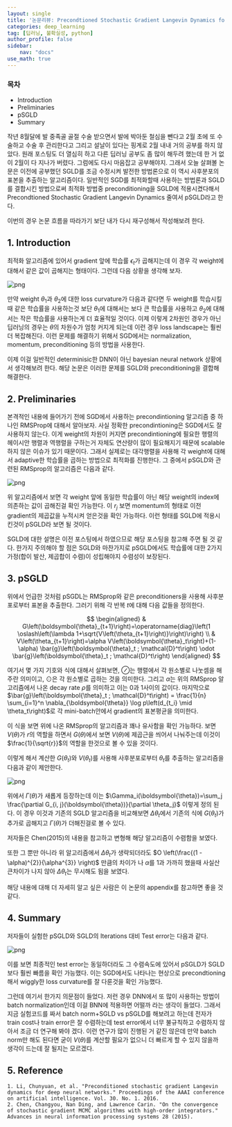 ```yaml
---
layout: single
title: '논문리뷰: Precondtioned Stochastic Gradient Langevin Dynamics for Deep Neural Networks?'
categories: deep_learning
tag: [딥러닝, 불확실성, python]
author_profile: false
sidebar:
    nav: "docs"
use_math: true
---
```



### 목차

- Introduction
- Preliminaries
- pSGLD
- Summary

작년 8월달에 발 중족골 골절 수술 받으면서 발에 박아둔 철심을 뺀다고 2월 초에 또 수술하고 수술 후 관리한다고 그리고 설날이 있다는 핑계로 2월 내내 거의 공부를 하지 않았다. 원래 포스팅도 더 열심히 하고 다른 딥러닝 공부도 좀 많이 해두려 했는데 한 거 없이 2월이 다 지나가 버렸다. 그럼에도 다시 마음잡고 공부해야지. 그래서 오늘 살펴볼 논문은 이전에 공부했던 SGLD를 조금 수정시켜 발전한 방법론으로 이 역시 사후분포의 표본을 추출하는 알고리즘이다. 일반적인 SGD를 최적화할때 사용하는 방법론과 SGLD를 결합시킨 방법으로써 최적화 방법중 preconditioning을 SGLD에 적용시켰다해서 Precondtioned Stochastic Gradient Langevin Dynamics 줄여서 pSGLD라고 한다.

이번의 경우 논문 흐름을 따라가기 보단 내가 다시 재구성해서 작성해보려 한다.

## 1. Introduction

최적화 알고리즘에 있어서 gradient 앞에 학습률 $\epsilon_{t}$가 곱해지는데 이 경우 각 weight에 대해서 같은 값이 곱해지는 형태이다. 그런데 다음 상황을 생각해 보자.

![png](/images/pSGLD_files/pSGLD.png)

만약 weight $\theta_{1}$과 $\theta_{2}$에 대한 loss curvature가 다음과 같다면 두 weight를 학습시킬 때 같은 학습률을 사용하는것 보단 $\theta_{1}$에 대해서는 보다 큰 학습률을 사용하고 $\theta_{2}$에 대해서는 작은 학습률을 사용하는게 더 효율적일 것이다. 이제 이렇게 2차원인 경우가 아닌 딥러닝의 경우는 $\theta$의 차원수가 엄청 커지게 되는데 이런 경우 loss landscape는 훨씬 더 복잡해진다. 이런 문제를 해결하기 위해서 SGD에서는 normalization, momentum, preconditioning 등의 방법을 사용한다.

이제 이걸 일반적인 determinisic한 DNN이 아닌 bayesian neural network 상황에서 생각해보려 한다. 해당 논문은 이러한 문제를 SGLD와 preconditioning을 결합해 해결한다.

## 2. Preliminaries

본격적인 내용에 들어가기 전에 SGD에서 사용하는 precondintioning 알고리즘 중 하나인 RMSProp에 대해서 알아보자. 사실 정확한 precondintioning은 SGD에서도 잘 사용하지 않는다. 이게 weight의 차원이 커지면 precondintioning에 필요한 행렬의 헤이시안 행렬과 역행렬을 구하는거 자체도 연산량이 많이 필요해지기 때문에 scalable하지 않은 이슈가 있기 때문이다. 그래서 실제로는 대각행렬을 사용해 각 weight에 대해서 adaptive한 학습률을 곱하는 방법으로 최적화를 진행한다. 그 중에서 pSGLD와 관련된 RMSprop의 알고리즘은 다음과 같다.

![png](/images/pSGLD_files/pSGLD2.png)

위 알고리즘에서 보면 각 weight 앞에 동일한 학습률이 아닌 해당 weight의 index에 의존하는 값이 곱해진걸 확인 가능한다. 이 $r_{j}$ 보면 momentum의 형태로 이전 gradient의 제곱값을 누적시켜 얻은것을 확인 가능하다. 이런 형태를 SGLD에 적용시킨것이 pSGLD라 보면 될 것이다.

SGLD에 대한 설명은 이전 포스팅에서 하였으므로 해당 포스팅을 참고해 주면 될 것 같다. 한가지 주의해야 할 점은 SGLD와 마찬가지로 pSGLD에서도 학습률에 대한 2가지 가정(합이 발산, 제곱합이 수렴)이 성립해야지 수렴성이 보장된다.

## 3. pSGLD

위에서 언급한 것처럼 pSGDL는 RMSprop와 같은 preconditioners을 사용해 사후분포로부터 표본을 추출한다. 그러기 위해 각 반복 $t$에 대해 다음 값들을 정의한다.

$$
\begin{aligned}
& G\left(\boldsymbol{\theta}_{t+1}\right)=\operatorname{diag}\left(1 \oslash\left(\lambda 1+\sqrt{V\left(\theta_{t+1}\right)}\right)\right) \\
& V\left(\theta_{t+1}\right)=\alpha V\left(\boldsymbol{\theta}_t\right)+(1-\alpha) \bar{g}\left(\boldsymbol{\theta}_t ; \mathcal{D}^t\right) \odot \bar{g}\left(\boldsymbol{\theta}_t ; \mathcal{D}^t\right)
\end{aligned}
$$

여기서 몇 가지 기호와 식에 대해서 살펴보면, $\oslash$는 행렬에서 각 원소별로 나눗셈을 해주란 의미이고, $\odot$은 각 원소별로 곱하는 것을 의미한다. 그리고 $\alpha$는 위의 RMSprop 알고리즘에서 나온 decay rate $\rho$를 의미하고 이는 0과 1사이의 값이다. 마지막으로 $\bar{g}\left(\boldsymbol{\theta}_t ; \mathcal{D}^t\right) =
\frac{1}{n} \sum_{i=1}^n \nabla_{\boldsymbol{\theta}} \log p\left(d_{t_i} \mid \theta_t\right)$로 각 mini-batch안에서 gradient의 표본평균을 의미한다.


이 식을 보면 위에 나온 RMSprop의 알고리즘과 꽤나 유사함을 확인 가능하다. 보면 $V(\theta)$가 $r$의 역할을 하면서 $G(\theta)$에서 보면 $V(\theta)$에 제곱근을 씌어서 나눠주는데 이것이 $\frac{1}{\sqrt{r}}$의 역할을 한것으로 볼 수 있을 것이다. 

이렇게 해서 계산한 $G(\theta_{t})$와 $V(\theta_{t})$를 사용해 사후분포로부터 $\theta_{t}$를 추출하는 알고리즘을 다음과 같이 제안한다.

![png](/images/pSGLD_files/pSGLD3.png)


위에서 $\Gamma(\theta)$가 새롭게 등장하는데 이는 $\Gamma_i(\boldsymbol{\theta})=\sum_j \frac{\partial G_{i, j}(\boldsymbol{\theta})}{\partial \theta_j}$ 이렇게 정의 된다. 이 경우 이것과 기존의 SGLD 알고리즘을 비교해보면 $\Delta \theta_{t}$에서 기존의 식에 $G(\theta_{t})$가 추가로 곱해지고 $\Gamma(\theta)$가 더해진걸로 볼 수 있다. 

저자들은 Chen(2015)의 내용을 참고하고 변형해 해당 알고리즘이 수렴함을 보였다.

또한 그 뿐만 아니라 위 알고리즘에서 $\Delta \theta_{t}$가 생략되더라도 $O \left(\frac{(1 - \alpha)^{2}}{\alpha^{3}} \right)$ 만큼의 차이가 나 $\alpha$를 1과 가까히 했을때 사실산 큰차이가 나지 않아 $\Delta \theta_{t}$는 무시해도 됨을 보였다.

해당 내용에 대해 더 자세히 알고 싶은 사람은 이 논문의 appendix를 참고하면 좋을 것 같다.

## 4. Summary

저자들이 실험한 pSGLD와 SGLD의 Iterations 대비 Test error는 다음과 같다.

![png](/images/pSGLD_files/pSGLD4.png)

이를 보면 최종적인 test error는 동일하더라도 그 수렴속도에 있어서 pSGLD가 SGLD보다 훨씬 빠름을 확인 가능했다. 이는 SGD에서도 나타나는 현상으로 precondtioning해서 wiggly한 loss curvature를 잘 다룬것을 확인 가능했다.

그런데 여기서 한가지 의문점이 들었다. 저런 경우 DNN에서 또 많이 사용하는 방법이 batch normalization인데 이걸 BNN에 적용하면 어떨까 라는 생각이 들었다. 그래서 지금 실험코드를 짜서 batch norm+SGLD vs pSGLD를 해보려고 하는데 전자가 train cost나 train error은 잘 수렴하는데 test error에서 너무 불규칙하고 수렴하지 않아서 조금 더 연구해 봐야 겠다. 이런 연구가 많이 진행된 거 같진 않은데 만약 batch norm만 해도 된다면 굳이 $V(\theta)$를 계산할 필요가 없으니 더 빠르게 할 수 있지 않을까 생각이 드는데 잘 될지는 모르겠다.

## 5. Reference

    1. Li, Chunyuan, et al. "Preconditioned stochastic gradient Langevin dynamics for deep neural networks." Proceedings of the AAAI conference on artificial intelligence. Vol. 30. No. 1. 2016.
    2. Chen, Changyou, Nan Ding, and Lawrence Carin. "On the convergence of stochastic gradient MCMC algorithms with high-order integrators." Advances in neural information processing systems 28 (2015).